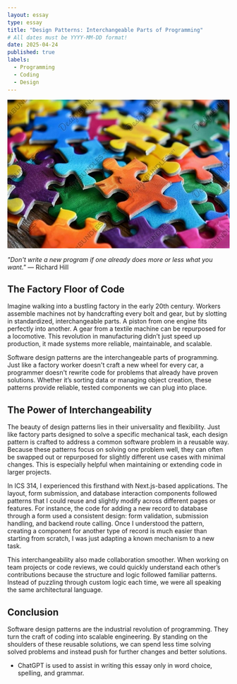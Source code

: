 ```yaml
---
layout: essay
type: essay
title: "Design Patterns: Interchangeable Parts of Programming"
# All dates must be YYYY-MM-DD format!
date: 2025-04-24
published: true
labels:
  - Programming
  - Coding
  - Design
---
```

<img src="../img/essays/puzzle.jpg">

*"Don't write a new program if one already does more or less what you want."* ― Richard Hill

## The Factory Floor of Code
Imagine walking into a bustling factory in the early 20th century. Workers assemble machines not by handcrafting every bolt and gear, but by slotting in standardized, interchangeable parts. A piston from one engine fits perfectly into another. A gear from a textile machine can be repurposed for a locomotive. This revolution in manufacturing didn’t just speed up production, it made systems more reliable, maintainable, and scalable.

Software design patterns are the interchangeable parts of programming. Just like a factory worker doesn't craft a new wheel for every car, a programmer doesn't rewrite code for problems that already have proven solutions. Whether it’s sorting data or managing object creation, these patterns provide reliable, tested components we can plug into place.

## The Power of Interchangeability
The beauty of design patterns lies in their universality and flexibility. Just like factory parts designed to solve a specific mechanical task, each design pattern is crafted to address a common software problem in a reusable way. Because these patterns focus on solving one problem well, they can often be swapped out or repurposed for slightly different use cases with minimal changes. This is especially helpful when maintaining or extending code in larger projects.

In ICS 314, I experienced this firsthand with Next.js-based applications. The layout, form submission, and database interaction components followed patterns that I could reuse and slightly modify across different pages or features. For instance, the code for adding a new record to database through a form used a consistent design: form validation, submission handling, and backend route calling. Once I understood the pattern, creating a component for another type of record is much easier than starting from scratch, I was just adapting a known mechanism to a new task.

This interchangeability also made collaboration smoother. When working on team projects or code reviews, we could quickly understand each other’s contributions because the structure and logic followed familiar patterns. Instead of puzzling through custom logic each time, we were all speaking the same architectural language.

## Conclusion
Software design patterns are the industrial revolution of programming. They turn the craft of coding into scalable engineering. By standing on the shoulders of these reusable solutions, we can spend less time solving solved problems and instead push for further changes and better solutions.

- ChatGPT is used to assist in writing this essay only in word choice, spelling, and grammar.

